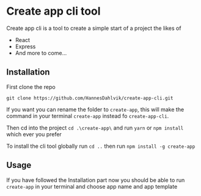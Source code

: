 # Create app cli tool

Create app cli is a tool to create a simple start of a project the likes of
 - React
 - Express
 - And more to come...

## Installation

First clone the repo

`` git clone https://github.com/HannesDahlvik/create-app-cli.git ``

If you want you can rename the folder to `` create-app ``, this will make the command in your terminal `` create-app `` instead fo `` create-app-cli ``.

Then cd into the project
`` cd .\create-app\ `` and run `` yarn `` or `` npm install `` which ever you prefer

To install the cli tool globally run `` cd .. `` then run `` npm install -g create-app ``

## Usage

If you have followed the Installation part now you should be able to run `` create-app `` in your terminal and choose app name and app template